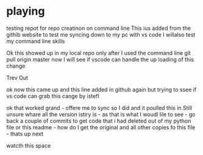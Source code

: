 # playing
testing repot for repo creatinon on command line
This ius added from the githib website to test me syncing down to my pc with vs code
I willalso test my command line skills

Ok this showed up in my local repo only after I used the command line
git pull origin master
 now I will see if vscode can handle the up loading of this change

 Trev Out

ok now this came up and this line added in github again but trying to ssee if vs code can grab this cange by istefl

ok that worked grand - offere me to sync so I did and it poulled this in
Still unsure whare all the version istiry is - as that is what I woudl lile to see - go back a couple of commits to get code that i had deleted out of my python file
 or this readme - how do I get the original and all other copies fo this file - thats up next

 watcth this space
 